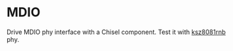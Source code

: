 # MDIO
Drive MDIO phy interface with a Chisel component.
Test it with [ksz8081rnb](https://www.microchip.com/wwwproducts/en/KSZ8081) phy.

